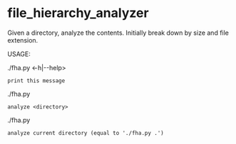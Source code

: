 file_hierarchy_analyzer
=======================

Given a directory, analyze the contents. Initially break down by size and file extension.

USAGE:

./fha.py <-h|--help>

    print this message

./fha.py <directory>

    analyze <directory>

./fha.py

    analyze current directory (equal to './fha.py .')

